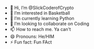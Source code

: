 - 👋 Hi, I’m @SlickCoderofCrypto
- 👀 I’m interested in Basketball
- 🌱 I’m currently learning Python
- 💞️ I’m looking to collaborate on Coding
- 📫 How to reach me. Ya can't
- 😄 Pronouns: He/HIM
- ⚡ Fun fact: Fun FAct

<!---
SlickCoderofCrypto/SlickCoderofCrypto is a ✨ special ✨ repository because its `README.md` (this file) appears on your GitHub profile.
You can click the Preview link to take a look at your changes.
--->
